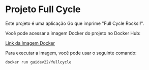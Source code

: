# Projeto Full Cycle

Este projeto é uma aplicação Go que imprime "Full Cycle Rocks!!".


Você pode acessar a imagem Docker do projeto no Docker Hub:

[Link da Imagem Docker](https://hub.docker.com/repository/docker/guidev22/fullcycle/general)


Para executar a imagem, você pode usar o seguinte comando:

```bash
docker run guidev22/fullcycle
